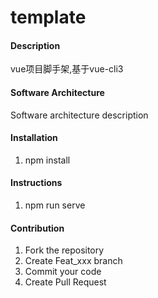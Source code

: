 # template

#### Description
vue项目脚手架,基于vue-cli3

#### Software Architecture
Software architecture description

#### Installation

1.  npm install

#### Instructions

1.  npm run serve

#### Contribution

1.  Fork the repository
2.  Create Feat_xxx branch
3.  Commit your code
4.  Create Pull Request